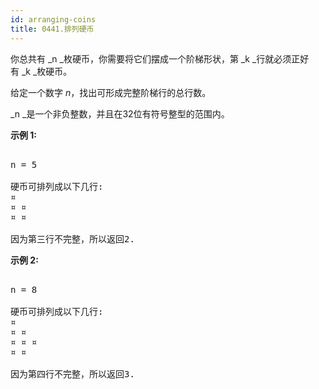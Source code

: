 ```yaml
---
id: arranging-coins
title: 0441.排列硬币
---
```

你总共有 _n _枚硬币，你需要将它们摆成一个阶梯形状，第 _k _行就必须正好有 _k _枚硬币。

给定一个数字 _n_，找出可形成完整阶梯行的总行数。

_n _是一个非负整数，并且在32位有符号整型的范围内。

**示例 1:**


<pre><br/>n = 5<br/><br/>硬币可排列成以下几行:<br/>¤<br/>¤ ¤<br/>¤ ¤<br/><br/>因为第三行不完整，所以返回2.<br/></pre>

**示例 2:**


<pre><br/>n = 8<br/><br/>硬币可排列成以下几行:<br/>¤<br/>¤ ¤<br/>¤ ¤ ¤<br/>¤ ¤<br/><br/>因为第四行不完整，所以返回3.<br/></pre>

